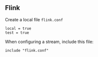 ## Flink

Create a local file `flink.conf`

    local = true
    test = true

When configuring a stream, include this file:

    include "flink.conf"
    
